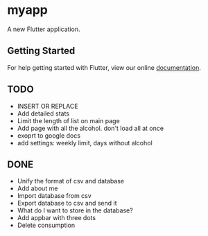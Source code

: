 # myapp

A new Flutter application.

## Getting Started

For help getting started with Flutter, view our online
[documentation](https://flutter.io/).


## TODO
* INSERT OR REPLACE
* Add detailed stats
* Limit the length of list on main page
* Add page with all the alcohol. don't load all at once
* exoprt to google docs
* add settings: weekly limit, days without alcohol



## DONE
* Unify the format of csv and database
* Add about me
* Import database from csv
* Export database to csv and send it
* What do I want to store in the database?
* Add appbar with three dots
* Delete consumption
